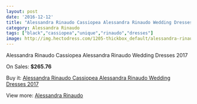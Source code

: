```yaml
---
layout: post
date: '2016-12-12'
title: "Alessandra Rinaudo Cassiopea Alessandra Rinaudo Wedding Dresses 2017"
category: Alessandra Rinaudo
tags: ["black","cassiopea","unique","rinaudo","dresses"]
image: http://img.hectodress.com/1205-thickbox_default/alessandra-rinaudo-cassiopea-alessandra-rinaudo-wedding-dresses-2013.jpg
---
```

Alessandra Rinaudo Cassiopea Alessandra Rinaudo Wedding Dresses 2017

On Sales: **$265.76**
<a href="https://www.hectodress.com/alessandra-rinaudo/737-alessandra-rinaudo-cassiopea-alessandra-rinaudo-wedding-dresses-2013.html"><amp-img layout="responsive" width="600" height="600" src="//img.hectodress.com/1205-thickbox_default/alessandra-rinaudo-cassiopea-alessandra-rinaudo-wedding-dresses-2013.jpg" alt="Alessandra Rinaudo Cassiopea Alessandra Rinaudo Wedding Dresses 2017 0" /></a>

Buy it: [Alessandra Rinaudo Cassiopea Alessandra Rinaudo Wedding Dresses 2017](https://www.hectodress.com/alessandra-rinaudo/737-alessandra-rinaudo-cassiopea-alessandra-rinaudo-wedding-dresses-2013.html "Alessandra Rinaudo Cassiopea Alessandra Rinaudo Wedding Dresses 2017")

View more: [Alessandra Rinaudo](https://www.hectodress.com/9-alessandra-rinaudo "Alessandra Rinaudo")